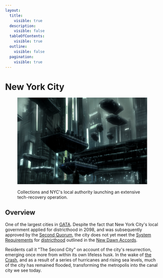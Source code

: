 ```yaml
---
layout:
  title:
    visible: true
  description:
    visible: false
  tableOfContents:
    visible: true
  outline:
    visible: false
  pagination:
    visible: true
---
```


# New York City

<figure><img src="../../../.gitbook/assets/newyork-3453.png" alt=""><figcaption><p>Collections and NYC's local authority launching an extensive tech-recovery operation.</p></figcaption></figure>

## Overview

One of the largest cities in [GATA](../the-basics.md). Despite the fact that New York City's local government applied for districthood in 2098, and was subsequently approved by the [Second Quorum](../politics/governance.md#the-second-quorum), the city does not yet meet the [System Requirements](../politics/the-system.md) for [districthood](../politics/districts.md#the-path-to-districthood) outlined in the [New Dawn Accords](../politics/new-dawn-accords.md).

Residents call it "The Second City" on account of the city's resurrection, emerging once more from within its own lifeless husk. In the wake of [the Crash](../../history/the-crash.md), and as a result of a series of hurricanes and rising sea levels, much of the city has remained flooded, transforming the metropolis into the canal city we see today.
